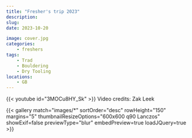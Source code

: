 ```yaml
---
title: "Fresher's trip 2023"
description: 
slug: 
date: 2023-10-20

image: cover.jpg
categories:
    - freshers
tags:
    - Trad
    - Bouldering
    - Dry Tooling
locations:
    - GB
---
```



{{< youtube id="3MOCu8HY_Sk" >}}
Video credits: Zak Leek

{{< gallery match="images/*" sortOrder="desc" rowHeight="150" margins="5" thumbnailResizeOptions="600x600 q90 Lanczos" showExif=false previewType="blur" embedPreview=true loadJQuery=true >}}


